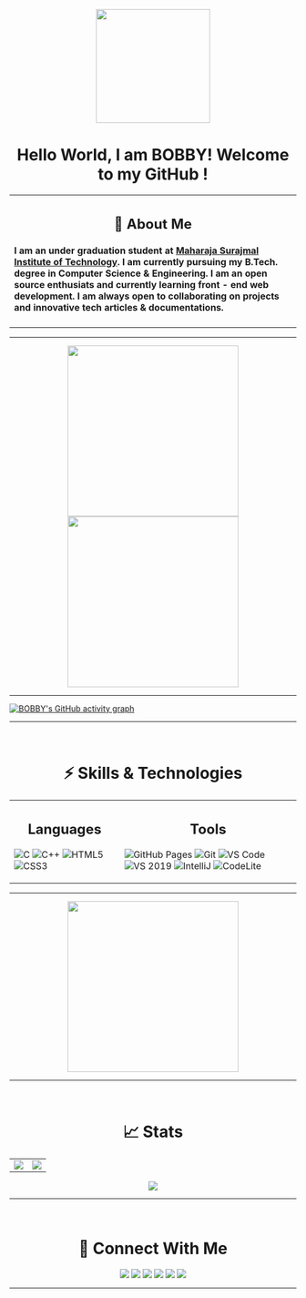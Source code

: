 <!-- Waveing GIF -->

<p align = "center">
<img src = "https://user-images.githubusercontent.com/87887741/138137569-c03af614-7c08-43d8-b2ad-4ea28864022f.gif" width = "200" hight = "200">
</p>

<!-- Heading -->

<h1 align = "center">Hello World, I am BOBBY! Welcome to my GitHub !</h1>

<!-- About Me -->

<table>
<tr>
<td>
<h2 align = "center">📖 About Me</h2>
<h4>
I am an under graduation student at <a href = "https://www.msit.in/">Maharaja Surajmal Institute of Technology</a>. I am currently pursuing my B.Tech. degree in Computer Science & Engineering. I am an open source enthusiats and currently learning front - end web development. I am always open to collaborating on projects and innovative tech articles & documentations.
</h4>
</td>
</tr>
</table>
<hr>

<!-- Images -->

<p align="center">
<img align="center" src="https://user-images.githubusercontent.com/87887741/138168198-ecc31b5b-fb90-4987-b0f7-1da093756400.png" width = "300">
<img align="center" src="https://user-images.githubusercontent.com/87887741/138168941-8c5890be-2130-497b-b9a1-2c03ba0d1207.png" width = "300">
</p>
<hr>

<!-- GitHub Contribution Graph -->

[![BOBBY's GitHub activity graph](https://activity-graph.herokuapp.com/graph?username=kashyap1905&theme=react-dark)](https://github.com/kashyap1905)

<hr><br>

<!-- Skills & Technology -->

<h1 align = "center">⚡ Skills & Technologies</h1>
<table align = "center">
<tr>
<td>
<h2 align = "center">Languages</h2>
  
![C](https://img.shields.io/badge/-C-00599C?style=flat-square&logo=c)
![C++](https://img.shields.io/badge/-C++-00599C?style=flat-square&logo=cplusplus)
![HTML5](https://img.shields.io/badge/-HTML5-E34F26?style=flat-square&logo=html5&logoColor=white)
![CSS3](https://img.shields.io/badge/-CSS3-1572B6?style=flat-square&logo=css3)
</td>
<td>
<h2 align = "center">Tools</h2>
  
![GitHub Pages](https://img.shields.io/badge/GitHub%20Pages-%23327FC7.svg?logo=github&style=flat-square&logoColor=white)
![Git](https://img.shields.io/badge/-Git-black?style=flat-square&logo=git)
![VS Code](https://img.shields.io/badge/-VS%20Code-007ACC?style=flat-square&logo=visual-studio-code)
![VS 2019](https://img.shields.io/badge/-Visual%20Studio%202019-purple?style=flat-square&logo=visual-studio)
![IntelliJ](https://img.shields.io/badge/IntelliJ%20IDEA-darkblue?style=flat-square&logo=Intellij-idea&logoColor=white)
![CodeLite](https://img.shields.io/badge/-Codelite-e1ad01?style=flat-square&logo=Codelite&logoColor=e1ad01)
</td>
</tr>
</table>
<hr>

<p align="center">
<img align="center" src="https://user-images.githubusercontent.com/87887741/138171656-80bfc204-e6c3-4a7d-83c2-5c003f671bf3.jpg" width = "300">
</p>
<hr><br>

<!-- GitHub Stats -->

<h1 align = "center">📈 Stats</h1>
<table align = "center">
<tr>
<td>
<img src="https://github-readme-stats.vercel.app/api?username=kashyap1905&include_all_commits=true&count_private=true&show_icons=true&line_height=20&theme=github_dark"/>
</td>
<td>
<img src="https://github-readme-stats.vercel.app/api/top-langs?username=kashyap1905&show_icons=true&locale=en&layout=compact&theme=github_dark" />
</td>
</tr>
</table>

<p align="center">
<img align="center" src="https://github-readme-streak-stats.herokuapp.com/?user=kashyap1905&theme=radical" />
</p>
<hr><br>

<!-- Connections on Web -->

<h1 align = "center">🔗 Connect With Me</h1>

<p align = "center">
<a href = "mailto:bobby.kumar.1905@gmail.com"><img src = "https://img.shields.io/badge/-Email-c14438?style=flat-square&logo=Gmail&logoColor=white&link=mailto:bobby.kumar.1905@gmail.com"></a>
<a href = "http://linkedin.com/in/bobby-kumar-0a11761b9"><img src = "https://img.shields.io/badge/-LinkedIn-blue?style=flat-square&logo=Linkedin&logoColor=white&link=http://linkedin.com/in/bobby-kumar-0a11761b9"></a>
<a href = "https://twitter.com/Kashyap1905"><img src = "https://img.shields.io/badge/Twitter-1DA1F2?style=flat-square&logo=twitter&logoColor=white"></a>
<a href = "https://t.me/Kashyap1905"><img src = "https://img.shields.io/badge/-Telegram-blue?style=flat-square&logo=Telegram&logoColor=white"></a>
<a href = "https://discordapp.com/users/817306916949983232"><img src = "https://img.shields.io/badge/-Discord-7289DA?style=flat-square&logo=discord&logoColor=white"></a>
<a href = "https://www.instagram.com/kashyap___002/"><img src = "https://img.shields.io/badge/-Instagram-purple?style=flat-square&logo=instagram&logoColor=white&link=https://www.instagram.com/kashyap___002/"></a>
</p>
<hr>
